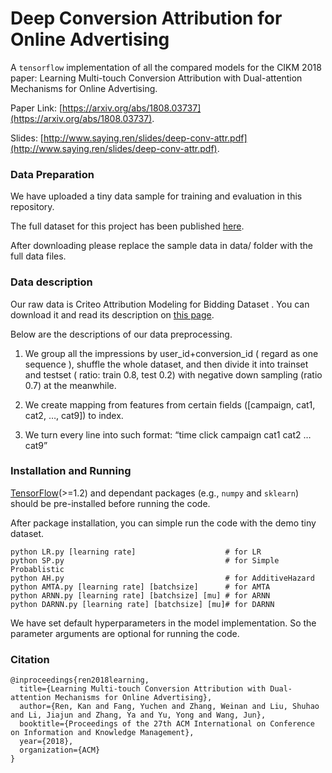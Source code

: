 # Deep Conversion Attribution for Online Advertising
A `tensorflow` implementation of all the compared models for the CIKM 2018 paper: Learning Multi-touch Conversion Attribution with Dual-attention Mechanisms for Online Advertising.

Paper Link: [https://arxiv.org/abs/1808.03737](https://arxiv.org/abs/1808.03737).

Slides: [http://www.saying.ren/slides/deep-conv-attr.pdf](http://www.saying.ren/slides/deep-conv-attr.pdf).

### Data Preparation
We have uploaded a tiny data sample for training and evaluation in this repository.

The full dataset for this project has been published [here](http://apex.sjtu.edu.cn/datasets/13).

After downloading please replace the sample data in data/ folder with the full data files.

### Data description
Our raw data is Criteo Attribution Modeling for Bidding Dataset . You can download it and read its description on [this page](http://ailab.criteo.com/criteo-attribution-modeling-bidding-dataset/).

Below are the descriptions of our data preprocessing.

1. We group all the impressions by user_id+conversion_id ( regard as one sequence ), shuffle the whole dataset, and then divide it into trainset and testset ( ratio: train 0.8, test 0.2) with negative down sampling (ratio 0.7) at the meanwhile.

2. We create mapping from features from certain fields ([campaign, cat1, cat2, …, cat9]) to index.

3. We turn every line into such format: “time click campaign cat1 cat2 … cat9”

### Installation and Running
[TensorFlow](https://www.tensorflow.org/)(>=1.2) and dependant packages (e.g., `numpy` and `sklearn`) should be pre-installed before running the code.

After package installation, you can simple run the code with the demo tiny dataset.
```
python LR.py [learning rate]                    # for LR
python SP.py                                    # for Simple Probablistic
python AH.py                                    # for AdditiveHazard
python AMTA.py [learning rate] [batchsize]      # for AMTA
python ARNN.py [learning rate] [batchsize] [mu] # for ARNN
python DARNN.py [learning rate] [batchsize] [mu]# for DARNN
```

We have set default hyperparameters in the model implementation. So the parameter arguments are optional for running the code.

### Citation
```
@inproceedings{ren2018learning,
  title={Learning Multi-touch Conversion Attribution with Dual-attention Mechanisms for Online Advertising},
  author={Ren, Kan and Fang, Yuchen and Zhang, Weinan and Liu, Shuhao and Li, Jiajun and Zhang, Ya and Yu, Yong and Wang, Jun},
  booktitle={Proceedings of the 27th ACM International on Conference on Information and Knowledge Management},
  year={2018},
  organization={ACM}
}
```
